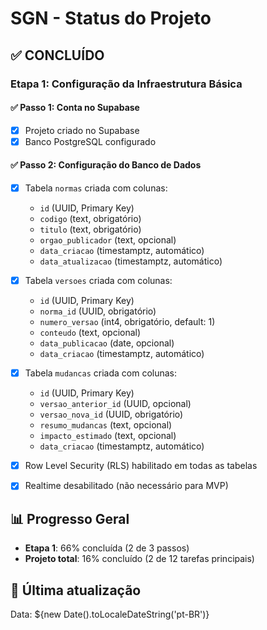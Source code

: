 # SGN - Status do Projeto

## ✅ CONCLUÍDO

### Etapa 1: Configuração da Infraestrutura Básica

#### ✅ Passo 1: Conta no Supabase
- [x] Projeto criado no Supabase
- [x] Banco PostgreSQL configurado

#### ✅ Passo 2: Configuração do Banco de Dados
- [x] Tabela `normas` criada com colunas:
  - `id` (UUID, Primary Key)
  - `codigo` (text, obrigatório)
  - `titulo` (text, obrigatório)
  - `orgao_publicador` (text, opcional)
  - `data_criacao` (timestamptz, automático)
  - `data_atualizacao` (timestamptz, automático)

- [x] Tabela `versoes` criada com colunas:
  - `id` (UUID, Primary Key)
  - `norma_id` (UUID, obrigatório)
  - `numero_versao` (int4, obrigatório, default: 1)
  - `conteudo` (text, opcional)
  - `data_publicacao` (date, opcional)
  - `data_criacao` (timestamptz, automático)

- [x] Tabela `mudancas` criada com colunas:
  - `id` (UUID, Primary Key)
  - `versao_anterior_id` (UUID, opcional)
  - `versao_nova_id` (UUID, obrigatório)
  - `resumo_mudancas` (text, opcional)
  - `impacto_estimado` (text, opcional)
  - `data_criacao` (timestamptz, automático)

- [x] Row Level Security (RLS) habilitado em todas as tabelas
- [x] Realtime desabilitado (não necessário para MVP)

## 📊 Progresso Geral
- **Etapa 1**: 66% concluída (2 de 3 passos)
- **Projeto total**: 16% concluído (2 de 12 tarefas principais)

## 📅 Última atualização
Data: ${new Date().toLocaleDateString('pt-BR')}
